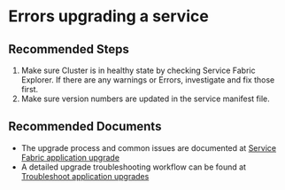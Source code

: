 <properties
    pageTitle="Errors upgrading a service"
    description="Errors upgrading a service"
    service="microsoft.servicefabric"
    resource="clusters"
    authors="pkcsf"
    ms.author="pkc"
    displayOrder="7"
    selfHelpType="resource"
    supportTopicIds=""
    resourceTags="servicefabric"
    productPesIds=""
    cloudEnvironments="MoonCake"
	articleId="8b9a8c3c-5993-48aa-9c5f-d92c4b79d5db"
	ownershipId="Compute_ServiceFabric"
/>

# Errors upgrading a service

## **Recommended Steps**

1. Make sure Cluster is in healthy state by checking Service Fabric Explorer. If there are any warnings or Errors, investigate and fix those first.
2. Make sure version numbers are updated in the service manifest file.

## **Recommended Documents**

* The upgrade process and common issues are documented at [Service Fabric application upgrade](https://docs.azure.cn/service-fabric/service-fabric-application-upgrade/)
* A detailed upgrade troubleshooting workflow can be found at [Troubleshoot application upgrades](https://docs.azure.cn/service-fabric/service-fabric-application-upgrade-troubleshooting/)
